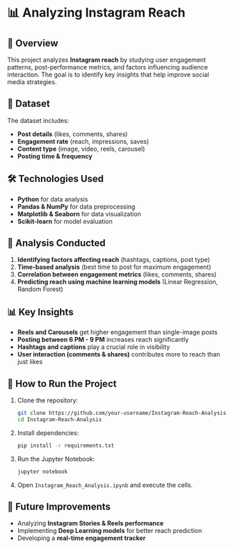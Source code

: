 
# 📊 Analyzing Instagram Reach  

## 📌 Overview  
This project analyzes **Instagram reach** by studying user engagement patterns, post-performance metrics, and factors influencing audience interaction. The goal is to identify key insights that help improve social media strategies.  

## 📂 Dataset  
The dataset includes:  
- **Post details** (likes, comments, shares)  
- **Engagement rate** (reach, impressions, saves)  
- **Content type** (image, video, reels, carousel)  
- **Posting time & frequency**  

## 🛠️ Technologies Used  
- **Python** for data analysis  
- **Pandas & NumPy** for data preprocessing  
- **Matplotlib & Seaborn** for data visualization  
- **Scikit-learn** for model evaluation  

## 🚀 Analysis Conducted  
1. **Identifying factors affecting reach** (hashtags, captions, post type)  
2. **Time-based analysis** (best time to post for maximum engagement)  
3. **Correlation between engagement metrics** (likes, comments, shares)  
4. **Predicting reach using machine learning models** (Linear Regression, Random Forest)  

## 📊 Key Insights  
- **Reels and Carousels** get higher engagement than single-image posts  
- **Posting between 6 PM - 9 PM** increases reach significantly  
- **Hashtags and captions** play a crucial role in visibility  
- **User interaction (comments & shares)** contributes more to reach than just likes  

## 🔧 How to Run the Project  
1. Clone the repository:  
   ```sh
   git clone https://github.com/your-username/Instagram-Reach-Analysis.git
   cd Instagram-Reach-Analysis
   ```  
2. Install dependencies:  
   ```sh
   pip install -r requirements.txt
   ```  
3. Run the Jupyter Notebook:  
   ```sh
   jupyter notebook
   ```  
4. Open `Instagram_Reach_Analysis.ipynb` and execute the cells.  

## 📌 Future Improvements  
- Analyzing **Instagram Stories & Reels performance**  
- Implementing **Deep Learning models** for better reach prediction  
- Developing a **real-time engagement tracker**  
